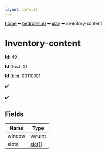 ```yaml
---
layout: default
---
```


[home](/) ➡ [bedrock150](/protocol/bedrock150) ➡ [play](/protocol/bedrock150/play) ➡ inventory-content

# Inventory-content

**Id**: 49

**Id** (hex): 31

**Id** (bin): 00110001

✔️

✔️

## Fields

Name | Type
---|---
window | varuint
slots | [slot](/protocol/bedrock150/types/slot)[]

